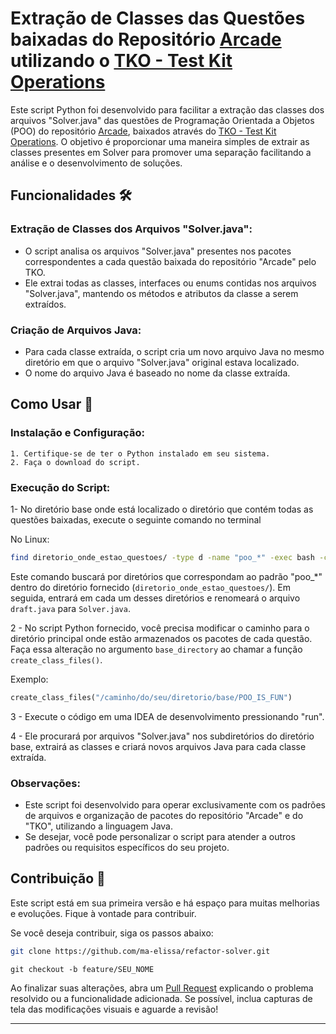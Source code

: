 # Extração de Classes das Questões baixadas do Repositório [Arcade](https://github.com/qxcodepoo/arcade) utilizando o [TKO - Test Kit Operations](https://github.com/senapk/tko)

Este script Python foi desenvolvido para facilitar a extração das classes dos arquivos "Solver.java" das questões de Programação Orientada a Objetos (POO) do repositório [Arcade](https://github.com/qxcodepoo/arcade), baixados através do [TKO - Test Kit Operations](https://github.com/senapk/tko). O objetivo é proporcionar uma maneira simples de extrair as classes presentes em Solver para promover uma separação facilitando a análise e o desenvolvimento de soluções.

## Funcionalidades 🛠️

### Extração de Classes dos Arquivos "Solver.java":
- O script analisa os arquivos "Solver.java" presentes nos pacotes correspondentes a cada questão baixada do repositório "Arcade" pelo TKO.
- Ele extrai todas as classes, interfaces ou enums contidas nos arquivos "Solver.java", mantendo os métodos e atributos da classe a serem extraídos.

### Criação de Arquivos Java:
- Para cada classe extraída, o script cria um novo arquivo Java no mesmo diretório em que o arquivo "Solver.java" original estava localizado.
- O nome do arquivo Java é baseado no nome da classe extraída.

## Como Usar 📝

### Instalação e Configuração:
    1. Certifique-se de ter o Python instalado em seu sistema.
    2. Faça o download do script.

### Execução do Script:


1- No diretório base onde está localizado o diretório que contém todas as questões baixadas, execute o seguinte comando no terminal 

No Linux:

```bash
find diretorio_onde_estao_questoes/ -type d -name "poo_*" -exec bash -c 'cd "$0" && mv draft.java Solver.java' {} \;
```

Este comando buscará por diretórios que correspondam ao padrão "poo_*" dentro do diretório fornecido (`diretorio_onde_estao_questoes/`). Em seguida, entrará em cada um desses diretórios e renomeará o arquivo `draft.java` para `Solver.java`.

2 - No script Python fornecido, você precisa modificar o caminho para o diretório principal onde estão armazenados os pacotes de cada questão. Faça essa alteração no argumento `base_directory` ao chamar a função `create_class_files()`.

Exemplo:

```python
create_class_files("/caminho/do/seu/diretorio/base/POO_IS_FUN")
```

3 - Execute o código em uma IDEA de desenvolvimento pressionando "run".

4 - Ele procurará por arquivos "Solver.java" nos subdiretórios do diretório base, extrairá as classes e criará novos arquivos Java para cada classe extraída.

### Observações:

- Este script foi desenvolvido para operar exclusivamente com os padrões de arquivos e organização de pacotes do repositório "Arcade" e do "TKO", utilizando a linguagem Java.
- Se desejar, você pode personalizar o script para atender a outros padrões ou requisitos específicos do seu projeto.


## Contribuição 🚀
Este script está em sua primeira versão e há espaço para muitas melhorias e evoluções. Fique à vontade para contribuir.

Se você deseja contribuir, siga os passos abaixo:

```bash
git clone https://github.com/ma-elissa/refactor-solver.git
```
    
    git checkout -b feature/SEU_NOME    

Ao finalizar suas alterações, abra um [Pull Request](https://www.atlassian.com/br/git/tutorials/making-a-pull-request) explicando o problema resolvido ou a funcionalidade adicionada. Se possível, inclua capturas de tela das modificações visuais e aguarde a revisão!

---
